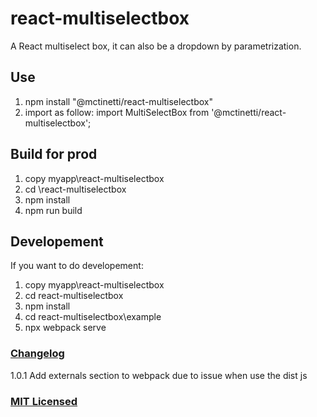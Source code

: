 # react-multiselectbox

A React multiselect box, it can also be a dropdown by parametrization.

## Use
1. npm install "@mctinetti/react-multiselectbox"
2. import as follow:  import MultiSelectBox from '@mctinetti/react-multiselectbox';

## Build for prod
1. copy myapp\react-multiselectbox
2. cd \react-multiselectbox
3. npm install
4. npm run build

## Developement
If you want to do developement:
1. copy myapp\react-multiselectbox
2. cd react-multiselectbox
3. npm install
4. cd react-multiselectbox\example
5. npx webpack serve

### [Changelog](CHANGELOG.md)
1.0.1 Add externals section to webpack due to issue when use the dist js

### [MIT Licensed](LICENSE.md)
